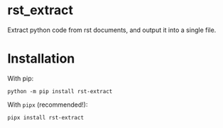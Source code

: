 # rst_extract
Extract python code from rst documents, and output it into a single file.


# Installation
With pip:
```terminal
python -m pip install rst-extract
```

With `pipx` (recommended!):
```terminal
pipx install rst-extract
```
